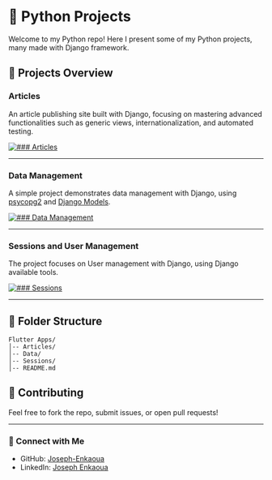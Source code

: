 # 🐍 Python Projects

Welcome to my Python repo! Here I present some of my Python projects, many made with Django framework.

## 📌 Projects Overview

### Articles
An article publishing site built with Django, focusing on mastering advanced functionalities such as generic views, internationalization, and automated testing.

[![### Articles](https://img.shields.io/badge/GitHub-Visit_Repo-blue?style=for-the-badge&logo=github)](https://github.com/Joseph-Enkaoua/Python/tree/main/Articles)


---

### Data Management
A simple project demonstrates data management with Django, using [psycopg2](https://pypi.org/project/psycopg2/) and [Django Models](https://docs.djangoproject.com/en/5.1/topics/db/models/).

[![### Data Management](https://img.shields.io/badge/GitHub-Visit_Repo-blue?style=for-the-badge&logo=github)](https://github.com/Joseph-Enkaoua/Python/tree/main/Data)


---

### Sessions and User Management
The project focuses on User management with Django, using Django available tools.

[![### Sessions](https://img.shields.io/badge/GitHub-Visit_Repo-blue?style=for-the-badge&logo=github)](https://github.com/Joseph-Enkaoua/Python/tree/main/Sessions)


---

## 📂 Folder Structure

```
Flutter Apps/
│-- Articles/
│-- Data/
│-- Sessions/
│-- README.md
```

## 🤝 Contributing

Feel free to fork the repo, submit issues, or open pull requests!

---

### 🔗 Connect with Me

- GitHub: [Joseph-Enkaoua](https://github.com/Joseph-Enkaoua)
- LinkedIn: [Joseph Enkaoua](https://www.linkedin.com/in/joseph-e/)
